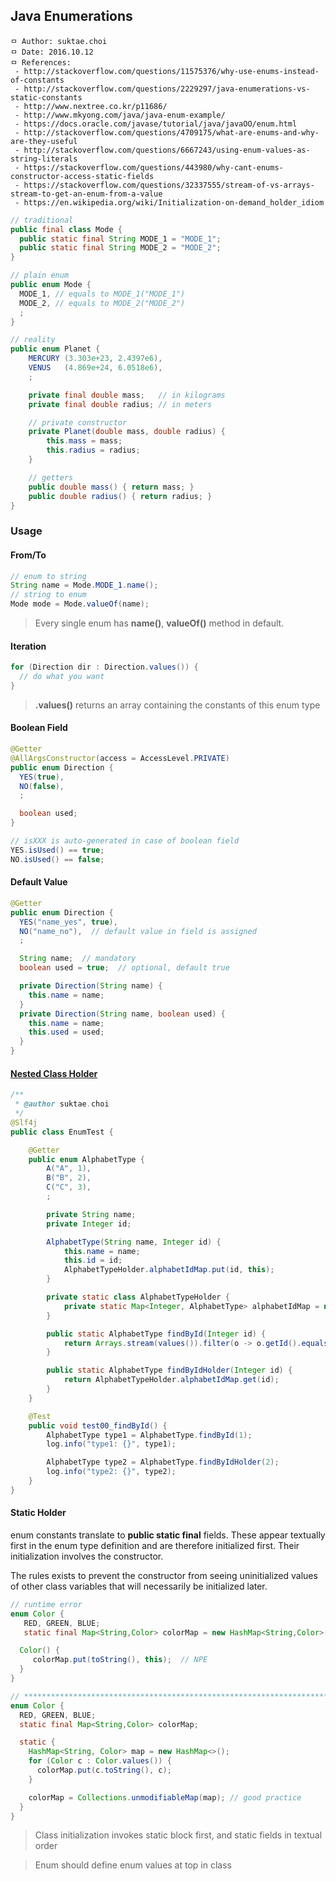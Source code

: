 ## Java Enumerations

```
ㅁ Author: suktae.choi
ㅁ Date: 2016.10.12
ㅁ References:
 - http://stackoverflow.com/questions/11575376/why-use-enums-instead-of-constants
 - http://stackoverflow.com/questions/2229297/java-enumerations-vs-static-constants
 - http://www.nextree.co.kr/p11686/
 - http://www.mkyong.com/java/java-enum-example/
 - https://docs.oracle.com/javase/tutorial/java/javaOO/enum.html
 - http://stackoverflow.com/questions/4709175/what-are-enums-and-why-are-they-useful
 - http://stackoverflow.com/questions/6667243/using-enum-values-as-string-literals
 - https://stackoverflow.com/questions/443980/why-cant-enums-constructor-access-static-fields
 - https://stackoverflow.com/questions/32337555/stream-of-vs-arrays-stream-to-get-an-enum-from-a-value
 - https://en.wikipedia.org/wiki/Initialization-on-demand_holder_idiom
```

```java
// traditional
public final class Mode {
  public static final String MODE_1 = "MODE_1";
  public static final String MODE_2 = "MODE_2";
}

// plain enum
public enum Mode {
  MODE_1, // equals to MODE_1("MODE_1")
  MODE_2, // equals to MODE_2("MODE_2")
  ;
}

// reality
public enum Planet {
    MERCURY (3.303e+23, 2.4397e6),
    VENUS   (4.869e+24, 6.0518e6),
    ;

    private final double mass;   // in kilograms
    private final double radius; // in meters

    // private constructor
    private Planet(double mass, double radius) {
        this.mass = mass;
        this.radius = radius;
    }

    // getters
    public double mass() { return mass; }
    public double radius() { return radius; }
}
```

### Usage
#### From/To
```java
// enum to string
String name = Mode.MODE_1.name();
// string to enum
Mode mode = Mode.valueOf(name);
```
> Every single enum has **name()**, **valueOf()** method in default.

#### Iteration
```java
for (Direction dir : Direction.values()) {
  // do what you want
}
```
> **.values()** returns an array containing the constants of this enum type

#### Boolean Field
```java
@Getter
@AllArgsConstructor(access = AccessLevel.PRIVATE)
public enum Direction {
  YES(true),
  NO(false),
  ;

  boolean used;
}

// isXXX is auto-generated in case of boolean field
YES.isUsed() == true;
NO.isUsed() == false;
```

#### Default Value
```java
@Getter
public enum Direction {
  YES("name_yes", true),
  NO("name_no"),  // default value in field is assigned
  ;

  String name;  // mandatory
  boolean used = true;  // optional, default true

  private Direction(String name) {
    this.name = name;
  }
  private Direction(String name, boolean used) {
    this.name = name;
    this.used = used;
  }
}
```

#### [Nested Class Holder](https://en.wikipedia.org/wiki/Initialization-on-demand_holder_idiom)
```java
/**
 * @author suktae.choi
 */
@Slf4j
public class EnumTest {

    @Getter
    public enum AlphabetType {
        A("A", 1),
        B("B", 2),
        C("C", 3),
        ;

        private String name;
        private Integer id;

        AlphabetType(String name, Integer id) {
            this.name = name;
            this.id = id;
            AlphabetTypeHolder.alphabetIdMap.put(id, this);
        }

        private static class AlphabetTypeHolder {
            private static Map<Integer, AlphabetType> alphabetIdMap = new HashMap<>();
        }

        public static AlphabetType findById(Integer id) {
            return Arrays.stream(values()).filter(o -> o.getId().equals(id)).findFirst().get();
        }

        public static AlphabetType findByIdHolder(Integer id) {
            return AlphabetTypeHolder.alphabetIdMap.get(id);
        }
    }

    @Test
    public void test00_findById() {
        AlphabetType type1 = AlphabetType.findById(1);
        log.info("type1: {}", type1);

        AlphabetType type2 = AlphabetType.findByIdHolder(2);
        log.info("type2: {}", type2);
    }
}
```

#### Static Holder
enum constants translate to **public static final** fields. These appear textually first in the enum type definition and are therefore initialized first. Their initialization involves the constructor.

The rules exists to prevent the constructor from seeing uninitialized values of other class variables that will necessarily be initialized later.

```java
// runtime error
enum Color {
   RED, GREEN, BLUE;
   static final Map<String,Color> colorMap = new HashMap<String,Color>();

  Color() {
     colorMap.put(toString(), this);  // NPE
  }
}

// *************************************************************************
enum Color {
  RED, GREEN, BLUE;
  static final Map<String,Color> colorMap;

  static {
    HashMap<String, Color> map = new HashMap<>();
    for (Color c : Color.values()) {
      colorMap.put(c.toString(), c);
    }

    colorMap = Collections.unmodifiableMap(map); // good practice
  }
}
```

> Class initialization invokes static block first, and static fields in textual order

> Enum should define enum values at top in class
